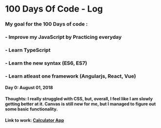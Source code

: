 # 100 Days Of Code - Log

### My goal for the 100 Days of code : 
### - Improve my JavaScript by Practicing everyday
### - Learn TypeScript
### - Learn the new syntax (ES6, ES7)
### - Learn atleast one framework (Angularjs, React, Vue)
                                      

#### Day 0: August 01, 2018

<!--#### **Today's Progress**: Fixed CSS, worked on canvas functionality for the app.-->

#### **Thoughts:** I really struggled with CSS, but, overall, I feel like I am slowly getting better at it. Canvas is still new for me, but I managed to figure out some basic functionality.

#### **Link to work:** [Calculator App](http://www.example.com)


